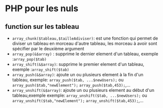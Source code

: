 
# PHP pour les nuls

## function sur les tableau

- `array_chunk($tableau,$tailleAdiviser)`: est une fonction qui permet de diviser un tableau en morceau d'autre tableau, les morceau à avoir sont spécifier par le deuxième argument
- `array_pop(&$array)` : supprime le dernier element d'un tableau, exemple :`array_pop($tab)`
- `array_shift(&$array)`: supprime le premier element d'un tableau, exemple :`array_shift($tab)`
- `array_push(&$array)`: ajoute un ou plusieurs element à la fin d'un tableau, exemple: `array_push($tab, ...$newUsers);` ou `array_push($tab,"newElement");` `array_push($tab,453);`,...
- `array_unshift(&$array)`: ajoute un ou plusieurs element au début d'un tableau,exemple exemple: `array_unshift($tab, ...$newUsers);` ou `array_unshift($tab,"newElement");` `array_unshift($tab,453);`,...

